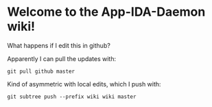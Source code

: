 # Welcome to the App-IDA-Daemon wiki!

What happens if I edit this in github?

Apparently I can pull the updates with:

    git pull github master

Kind of asymmetric with local edits, which I push with:

    git subtree push --prefix wiki wiki master

